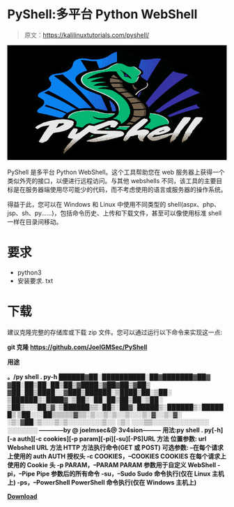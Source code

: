 # PyShell:多平台 Python WebShell

> 原文：<https://kalilinuxtutorials.com/pyshell/>

[![](img/6d9eafaeee227d2c256ec70cb333b246.png)](https://blogger.googleusercontent.com/img/b/R29vZ2xl/AVvXsEgmDMZf4hRiZGa-gSAnzfb5yxaGfkZpljCgGGCItBztheqINHxx85OgZxPN2UdZdPQnU_yFLvmPrPwR0XJiBVmrC_KRsohZvd0bVsjuwSqtxGWohUM4OXl-rgF3gsUSJzL69c80lJAy1QBzUU3gTLqXi2__cMfJTJ4nKryoE3Dl_rrQvpjHhj9Hsnm1/s728/PyShell%20logo%20(1).png)

PyShell 是多平台 Python WebShell。这个工具帮助您在 web 服务器上获得一个类似外壳的接口，以便进行远程访问。与其他 webshells 不同，该工具的主要目标是在服务器端使用尽可能少的代码，而不考虑使用的语言或服务器的操作系统。

得益于此，您可以在 Windows 和 Linux 中使用不同类型的 shell(aspx、php、jsp、sh、py……)，包括命令历史、上传和下载文件，甚至可以像使用标准 shell 一样在目录间移动。

# 要求

*   python3
*   安装要求. txt

# 下载

建议克隆完整的存储库或下载 zip 文件。您可以通过运行以下命令来实现这一点:

**git 克隆 https://github.com/JoelGMSec/PyShell**

**用途**

**。/py shell . py-h
██████▓██░██████████░██▓███████▓██▓
▓██░██▒██░██▒██▒▓████▒▓██▓██▒▓██▒
▓██░██▒████░░▓███▒██████░▒████▒██░▒██░
▒██████▒░████▓░▒██▒░██░██▒██▒██░▒██░
▒██▒░░░██▒▓░▒██████▒▒░██▒░██▓░█████▒░██████▒░██████▒
▒██░░░██▒▒▒▒▒▓▒▒░▒░░▒░▒░░▒░░░▒░▓░░▒░▓░
░▒░▓██░▒░░░▒░▒░░░░░░░░▒░░ ░▒░
░░░▒▒░░░░░░░░░░░░░
░░░░░░░
————by @ joelmsec&@ 3v4sion———
用法:py shell . py[-h][-a auth][-c cookies][-p param][-pi][-su][-PS]URL 方法
位置参数:
url Webshell URL
方法 HTTP 方法执行命令(GET 或 POST)
可选参数:
–在每个请求上使用的 auth AUTH 授权头
-c COOKIES，–COOKIES COOKIES
在每个请求上使用的 Cookie 头
-p PARAM，–PARAM PARAM
参数用于自定义 WebShell
-pi，–Pipe Pipe 参数后的所有命令
-su，–Sudo Sudo 命令执行(仅在 Linux 主机上)
-ps，–PowerShell PowerShell 命令执行(仅在 Windows 主机上)**

[**Download**](https://github.com/JoelGMSec/PyShellhttps://github.com/JoelGMSec/PyShell)